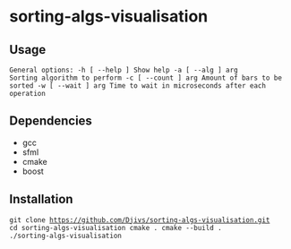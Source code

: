 
# sorting-algs-visualisation

## Usage
<code>General options:
  -h [ --help ]         Show help
  -a [ --alg ] arg      Sorting algorithm to perform
  -c [ --count ] arg    Amount of bars to be sorted
  -w [ --wait ] arg     Time to wait in microseconds after each operation
</code>

## Dependencies
- gcc
- sfml
- cmake
- boost

## Installation

<code>git clone https://github.com/Djivs/sorting-algs-visualisation.git
cd sorting-algs-visualisation
cmake .
cmake --build .
./sorting-algs-visualisation</code>
